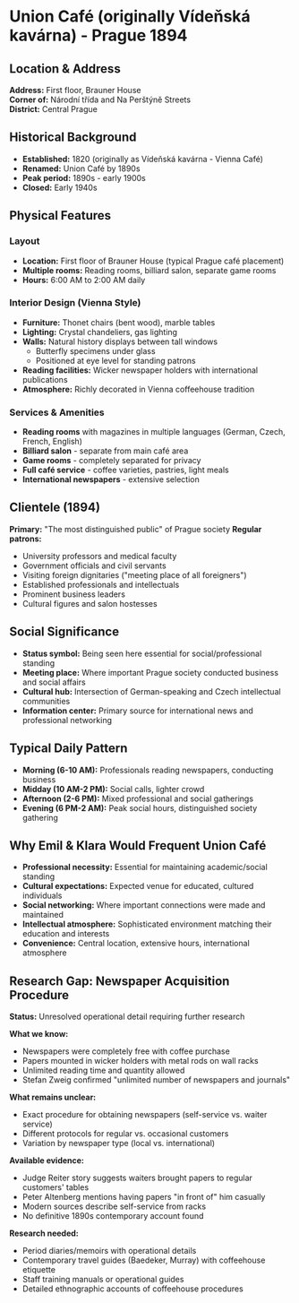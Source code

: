 # Union Café (originally Vídeňská kavárna) - Prague 1894

## Location & Address
**Address:** First floor, Brauner House  
**Corner of:** Národní třída and Na Perštýně Streets  
**District:** Central Prague

## Historical Background
- **Established:** 1820 (originally as Vídeňská kavárna - Vienna Café)
- **Renamed:** Union Café by 1890s
- **Peak period:** 1890s - early 1900s
- **Closed:** Early 1940s

## Physical Features

### Layout
- **Location:** First floor of Brauner House (typical Prague café placement)
- **Multiple rooms:** Reading rooms, billiard salon, separate game rooms
- **Hours:** 6:00 AM to 2:00 AM daily

### Interior Design (Vienna Style)
- **Furniture:** Thonet chairs (bent wood), marble tables
- **Lighting:** Crystal chandeliers, gas lighting
- **Walls:** Natural history displays between tall windows
  - Butterfly specimens under glass
  - Positioned at eye level for standing patrons
- **Reading facilities:** Wicker newspaper holders with international publications
- **Atmosphere:** Richly decorated in Vienna coffeehouse tradition

### Services & Amenities
- **Reading rooms** with magazines in multiple languages (German, Czech, French, English)
- **Billiard salon** - separate from main café area
- **Game rooms** - completely separated for privacy
- **Full café service** - coffee varieties, pastries, light meals
- **International newspapers** - extensive selection

## Clientele (1894)
**Primary:** "The most distinguished public" of Prague society
**Regular patrons:**
- University professors and medical faculty
- Government officials and civil servants
- Visiting foreign dignitaries ("meeting place of all foreigners")
- Established professionals and intellectuals
- Prominent business leaders
- Cultural figures and salon hostesses

## Social Significance
- **Status symbol:** Being seen here essential for social/professional standing
- **Meeting place:** Where important Prague society conducted business and social affairs
- **Cultural hub:** Intersection of German-speaking and Czech intellectual communities
- **Information center:** Primary source for international news and professional networking

## Typical Daily Pattern
- **Morning (6-10 AM):** Professionals reading newspapers, conducting business
- **Midday (10 AM-2 PM):** Social calls, lighter crowd
- **Afternoon (2-6 PM):** Mixed professional and social gatherings
- **Evening (6 PM-2 AM):** Peak social hours, distinguished society gathering

## Why Emil & Klara Would Frequent Union Café
- **Professional necessity:** Essential for maintaining academic/social standing
- **Cultural expectations:** Expected venue for educated, cultured individuals
- **Social networking:** Where important connections were made and maintained
- **Intellectual atmosphere:** Sophisticated environment matching their education and interests
- **Convenience:** Central location, extensive hours, international atmosphere

## Research Gap: Newspaper Acquisition Procedure
**Status:** Unresolved operational detail requiring further research

**What we know:**
- Newspapers were completely free with coffee purchase
- Papers mounted in wicker holders with metal rods on wall racks
- Unlimited reading time and quantity allowed
- Stefan Zweig confirmed "unlimited number of newspapers and journals"

**What remains unclear:**
- Exact procedure for obtaining newspapers (self-service vs. waiter service)
- Different protocols for regular vs. occasional customers
- Variation by newspaper type (local vs. international)

**Available evidence:**
- Judge Reiter story suggests waiters brought papers to regular customers' tables
- Peter Altenberg mentions having papers "in front of" him casually
- Modern sources describe self-service from racks
- No definitive 1890s contemporary account found

**Research needed:**
- Period diaries/memoirs with operational details
- Contemporary travel guides (Baedeker, Murray) with coffeehouse etiquette
- Staff training manuals or operational guides
- Detailed ethnographic accounts of coffeehouse procedures
